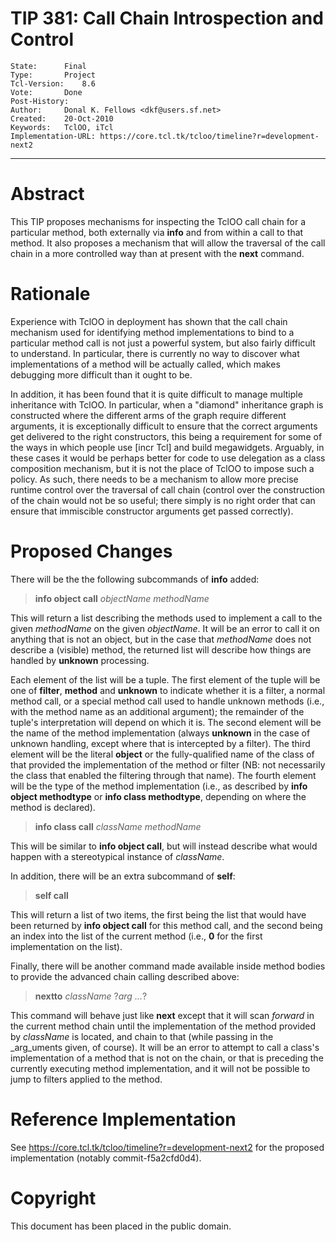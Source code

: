 # TIP 381: Call Chain Introspection and Control
	State:		Final
	Type:		Project
	Tcl-Version:	8.6
	Vote:		Done
	Post-History:	
	Author:		Donal K. Fellows <dkf@users.sf.net>
	Created:	20-Oct-2010
	Keywords:	TclOO, iTcl
	Implementation-URL: https://core.tcl.tk/tcloo/timeline?r=development-next2
-----

# Abstract

This TIP proposes mechanisms for inspecting the TclOO call chain for a
particular method, both externally via **info** and from within a call to
that method. It also proposes a mechanism that will allow the traversal of the
call chain in a more controlled way than at present with the **next**
command.

# Rationale

Experience with TclOO in deployment has shown that the call chain mechanism
used for identifying method implementations to bind to a particular method
call is not just a powerful system, but also fairly difficult to understand.
In particular, there is currently no way to discover what implementations of a
method will be actually called, which makes debugging more difficult than it
ought to be.

In addition, it has been found that it is quite difficult to manage multiple
inheritance with TclOO. In particular, when a "diamond" inheritance graph is
constructed where the different arms of the graph require different arguments,
it is exceptionally difficult to ensure that the correct arguments get
delivered to the right constructors, this being a requirement for some of the
ways in which people use [incr Tcl] and build megawidgets. Arguably, in
these cases it would be perhaps better for code to use delegation as a class
composition mechanism, but it is not the place of TclOO to impose such a
policy. As such, there needs to be a mechanism to allow more precise runtime
control over the traversal of call chain \(control over the construction of the
chain would not be so useful; there simply is no right order that can ensure
that immiscible constructor arguments get passed correctly\).

# Proposed Changes

There will be the the following subcommands of **info** added:

 > **info object call** _objectName methodName_

This will return a list describing the methods used to implement a call to the
given _methodName_ on the given _objectName_. It will be an error to call
it on anything that is not an object, but in the case that _methodName_ does
not describe a \(visible\) method, the returned list will describe how things
are handled by **unknown** processing.

Each element of the list will be a tuple. The first element of the tuple will
be one of **filter**, **method** and **unknown** to indicate whether it
is a filter, a normal method call, or a special method call used to handle
unknown methods \(i.e., with the method name as an additional argument\); the
remainder of the tuple's interpretation will depend on which it is.  The
second element will be the name of the method implementation \(always
**unknown** in the case of unknown handling, except where that is
intercepted by a filter\).  The third element will be the literal **object**
or the fully-qualified name of the class of that provided the implementation
of the method or filter \(NB: not necessarily the class that enabled the
filtering through that name\). The fourth element will be the type of the
method implementation \(i.e., as described by **info object methodtype** or
**info class methodtype**, depending on where the method is declared\).

 > **info class call** _className methodName_

This will be similar to **info object call**, but will instead describe what
would happen with a stereotypical instance of _className_.

In addition, there will be an extra subcommand of **self**:

 > **self call**

This will return a list of two items, the first being the list that would have
been returned by **info object call** for this method call, and the second
being an index into the list of the current method \(i.e., **0** for the
first implementation on the list\).

Finally, there will be another command made available inside method bodies to
provide the advanced chain calling described above:

 > **nextto** _className_ ?_arg ..._?

This command will behave just like **next** except that it will scan
_forward_ in the current method chain until the implementation of the method
provided by _className_ is located, and chain to that \(while passing in the
_arg_uments given, of course\). It will be an error to attempt to call a
class's implementation of a method that is not on the chain, or that is
preceding the currently executing method implementation, and it will not be
possible to jump to filters applied to the method.

# Reference Implementation

See <https://core.tcl.tk/tcloo/timeline?r=development-next2> for the proposed
implementation \(notably commit-f5a2cfd0d4\).

# Copyright

This document has been placed in the public domain.
